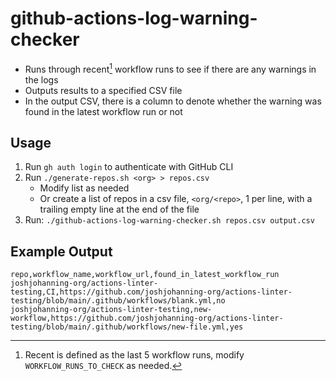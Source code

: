 # github-actions-log-warning-checker

- Runs through recent[^1] workflow runs to see if there are any warnings in the logs
- Outputs results to a specified CSV file
- In the output CSV, there is a column to denote whether the warning was found in the latest workflow run or not

## Usage

1. Run `gh auth login` to authenticate with GitHub CLI
2. Run `./generate-repos.sh <org> > repos.csv` 
    - Modify list as needed
    - Or create a list of repos in a csv file, `<org/<repo>`, 1 per line, with a trailing empty line at the end of the file
3. Run: `./github-actions-log-warning-checker.sh repos.csv output.csv`

## Example Output

```csv
repo,workflow_name,workflow_url,found_in_latest_workflow_run
joshjohanning-org/actions-linter-testing,CI,https://github.com/joshjohanning-org/actions-linter-testing/blob/main/.github/workflows/blank.yml,no
joshjohanning-org/actions-linter-testing,new-workflow,https://github.com/joshjohanning-org/actions-linter-testing/blob/main/.github/workflows/new-file.yml,yes
```

[^1]: Recent is defined as the last 5 workflow runs, modify `WORKFLOW_RUNS_TO_CHECK` as needed.
